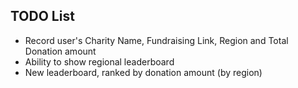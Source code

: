 ## TODO List
- Record user's Charity Name, Fundraising Link, Region and Total Donation amount
- Ability to show regional leaderboard
- New leaderboard, ranked by donation amount (by region)
